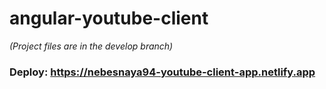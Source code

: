 # angular-youtube-client
*(Project files are in the develop branch)*
### Deploy: https://nebesnaya94-youtube-client-app.netlify.app
